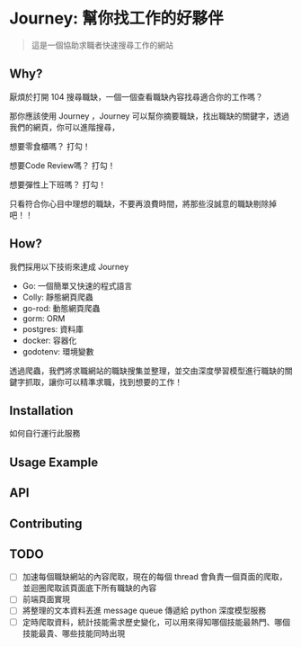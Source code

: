 # Journey: 幫你找工作的好夥伴

> 這是一個協助求職者快速搜尋工作的網站

## Why?

厭煩於打開 104 搜尋職缺，一個一個查看職缺內容找尋適合你的工作嗎？

那你應該使用 Journey ，Journey 可以幫你摘要職缺，找出職缺的關鍵字，透過我們的網頁，你可以進階搜尋，

想要零食櫃嗎？ 打勾！

想要Code Review嗎？ 打勾！

想要彈性上下班嗎？ 打勾！

只看符合你心目中理想的職缺，不要再浪費時間，將那些沒誠意的職缺剔除掉吧！！

## How?

我們採用以下技術來達成 Journey

- Go: 一個簡單又快速的程式語言
- Colly: 靜態網頁爬蟲
- go-rod: 動態網頁爬蟲
- gorm: ORM
- postgres: 資料庫
- docker: 容器化
- godotenv: 環境變數

透過爬蟲，我們將求職網站的職缺搜集並整理，並交由深度學習模型進行職缺的關鍵字抓取，讓你可以精準求職，找到想要的工作！

## Installation

如何自行運行此服務

## Usage Example

## API

## Contributing

## TODO

- [ ] 加速每個職缺網站的內容爬取，現在的每個   thread 會負責一個頁面的爬取，並迴圈爬取該頁面底下所有職缺的內容
- [ ] 前端頁面實現
- [ ] 將整理的文本資料丟進 message queue 傳遞給 python 深度模型服務
- [ ] 定時爬取資料，統計技能需求歷史變化，可以用來得知哪個技能最熱門、哪個技能最貴、哪些技能同時出現
